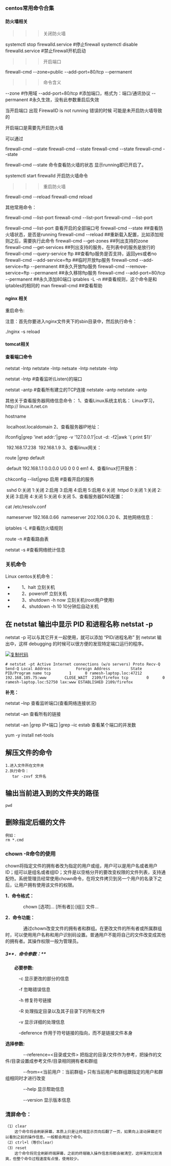 ### centos常用命令合集

#### 防火墙相关

>>>关闭防火墙



systemctl stop firewalld.service            #停止firewall
systemctl disable firewalld.service        #禁止firewall开机启动

>>>开启端口



firewall-cmd --zone=public --add-port=80/tcp --permanent

> > > 命令含义

--zone #作用域
--add-port=80/tcp #添加端口，格式为：端口/通讯协议
--permanent #永久生效，没有此参数重启后失效 

当开启端口 出现 FirewallD is not running 错误的时候  可能是未开启防火墙导致的  

开启端口是需要先开启防火墙   

可以通过

firewall-cmd --state firewall-cmd --state firewall-cmd --state firewall-cmd --state

 firewall-cmd --state 命令查看防火墙的状态  显示running即已开启了。 

systemctl start firewalld  开启防火墙命令 

>>>重启防火墙

firewall-cmd --reload  firewall-cmd reload

其他常用命令：

firewall-cmd --list-port firewall-cmd --list-port firewall-cmd --list-port

firewall-cmd --list-port                    查看开启的全部端口号
firewall-cmd --state                          ##查看防火墙状态，是否是running
firewall-cmd --reload                          ##重新载入配置，比如添加规则之后，需要执行此命令
firewall-cmd --get-zones                      ##列出支持的zone
firewall-cmd --get-services                    ##列出支持的服务，在列表中的服务是放行的
firewall-cmd --query-service ftp              ##查看ftp服务是否支持，返回yes或者no
firewall-cmd --add-service=ftp                ##临时开放ftp服务
firewall-cmd --add-service=ftp --permanent    ##永久开放ftp服务
firewall-cmd --remove-service=ftp --permanent  ##永久移除ftp服务
firewall-cmd --add-port=80/tcp --permanent    ##永久添加80端口 
iptables -L -n                                ##查看规则，这个命令是和iptables的相同的
man firewall-cmd                              ##查看帮助

#### nginx 相关

重启命令:

注意：首先你要进入nginx文件夹下的sbin目录中，然后执行命令：

./nginx -s reload

#### tomcat相关

#### 查看端口命令

netstat -lntp netstate -lntp netsate -lntp  netstate -lntp

netstat -lntp #查看监听(Listen)的端口

netstat -antp #查看所有建立的TCP连接   netstate -antp netstate -antp

其他关于查看服务器网络信息命令：
1、查看Linux系统主机名： Linux学习，http:// linux.it.net.cn

   hostname

​    localhost.localdomain
2、查看服务器IP地址：

ifconfig|grep 'inet addr:'|grep -v '127.0.0.1'|cut -d: -f2|awk '{ print $1}'

​    192.168.17.238
​    192.168.1.9
3、查看linux网关：

route |grep default

​    default 192.168.1.1 0.0.0.0 UG 0 0 0 em1
4、查看linux打开服务：

chkconfig --list|grep 启用 #查看开启的服务

​    sshd 0:关闭 1:关闭 2:启用 3:启用 4:启用 5:启用 6:关闭
​    httpd 0:关闭 1:关闭 2:关闭 3:启用 4:关闭 5:关闭 6:关闭
5、查看服务器DNS配置：

cat /etc/resolv.conf

​    nameserver 192.168.0.66
​    nameserver 202.106.0.20
6、其他网络信息：

iptables -L #查看防火墙规则

route -n #查看路由表

netstat -s #查看网络统计信息



### 关机命令

Linux centos关机命令：

- 　　1、halt 立刻关机
- 　　2、poweroff 立刻关机
- 　　3、shutdown -h now 立刻关机(root用户使用)
- 　　4、shutdown -h 10 10分钟后自动关机

## **在 netstat 输出中显示 PID 和进程名称 netstat -p**

netstat -p 可以与其它开关一起使用，就可以添加 “PID/进程名称” 到 netstat 输出中，这样 debugging 的时候可以很方便的发现特定端口运行的程序。

[![复制代码](https://common.cnblogs.com/images/copycode.gif)](javascript:void(0);)

```
# netstat -pt Active Internet connections (w/o servers) Proto Recv-Q Send-Q Local Address           Foreign Address         State       PID/Program name tcp        1      0 ramesh-laptop.loc:47212 192.168.185.75:www        CLOSE_WAIT  2109/firefox tcp        0      0 ramesh-laptop.loc:52750 lax:www ESTABLISHED 2109/firefox
```

**补充：**

netstat –lnp 查看监听端口(查看网络连接状况)

netstat –an  查看所有的链接

netstat –an |grep IP+端口 |grep –ic estab 查看某个端口的并发数 

yum -y install net-tools



## 解压文件的命令

```
1.进入文件所在文件夹
2.执行命令：
   tar -zxvf 文件名
```

## 输出当前进入到的文件夹的路径

```
pwd
```

## 删除指定后缀的文件

```
例如：
rm *.cmd
```





### chown -R命令的使用

​        chown将指定文件的拥有者改为指定的用户或组，用户可以是用户名或者用户ID；组可以是组名或者组ID；文件是以空格分开的要改变权限的文件列表，支持通配符。系统管理员经常使用chown命令，在将文件拷贝到另一个用户的名录下之后，让用户拥有使用该文件的权限。

**1．命令格式：**

　　　　chown [选项]... [所有者][:[组]] 文件...

**2．命令功能：**

　　　　通过chown改变文件的拥有者和群组。在更改文件的所有者或所属群组时，可以使用用户名称和用户识别码设置。普通用户不能将自己的文件改变成其他的拥有者。其操作权限一般为管理员。

##### 3**．命令参数：**

　　**必要参数:**

　　　-c 显示更改的部分的信息

　　　-f 忽略错误信息

　　　-h 修复符号链接

　　　-R 处理指定目录以及其子目录下的所有文件

　　　-v 显示详细的处理信息

　　　-deference 作用于符号链接的指向，而不是链接文件本身

**选择参数:**

　　　　--reference=<目录或文件> 把指定的目录/文件作为参考，把操作的文件/目录设置成参考文件/目录相同拥有者和群组

　　　　--from=<当前用户：当前群组> 只有当前用户和群组跟指定的用户和群组相同时才进行改变

　　　　--help 显示帮助信息

　　　　--version 显示版本信息 



### 清屏命令：

```
（1）clear 
    这个命令将会刷新屏幕，本质上只是让终端显示页向后翻了一页，如果向上滚动屏幕还可以看到之前的操作信息。一般都会用这个命令。
（2）ctrl+l（等价clear）
（3）reset
    这个命令将完全刷新终端屏幕，之前的终端输入操作信息将都会被清空，这样虽然比较清爽，但整个命令过程速度有点慢，使用较少。
```







